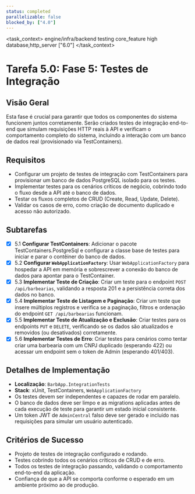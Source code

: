```yaml
---
status: completed
parallelizable: false
blocked_by: ["4.0"]
---
```


<task_context>
<domain>engine/infra/backend</domain>
<type>testing</type>
<scope>core_feature</scope>
<complexity>high</complexity>
<dependencies>database,http_server</dependencies>
<unblocks>["6.0"]</unblocks>
</task_context>

# Tarefa 5.0: Fase 5: Testes de Integração

## Visão Geral
Esta fase é crucial para garantir que todos os componentes do sistema funcionem juntos corretamente. Serão criados testes de integração end-to-end que simulam requisições HTTP reais à API e verificam o comportamento completo do sistema, incluindo a interação com um banco de dados real (provisionado via TestContainers).

## Requisitos
- Configurar um projeto de testes de integração com TestContainers para provisionar um banco de dados PostgreSQL isolado para os testes.
- Implementar testes para os cenários críticos de negócio, cobrindo todo o fluxo desde a API até o banco de dados.
- Testar os fluxos completos de CRUD (Create, Read, Update, Delete).
- Validar os casos de erro, como criação de documento duplicado e acesso não autorizado.

## Subtarefas
- [x] 5.1 **Configurar TestContainers**: Adicionar o pacote TestContainers.PostgreSql e configurar a classe base de testes para iniciar e parar o contêiner do banco de dados.
- [x] 5.2 **Configurar `WebApplicationFactory`**: Usar `WebApplicationFactory` para hospedar a API em memória e sobrescrever a conexão do banco de dados para apontar para o TestContainer.
- [x] 5.3 **Implementar Teste de Criação**: Criar um teste para o endpoint `POST /api/barbearias`, validando a resposta 201 e a persistência correta dos dados no banco.
- [x] 5.4 **Implementar Teste de Listagem e Paginação**: Criar um teste que insere múltiplos registros e verifica se a paginação, filtros e ordenação do endpoint `GET /api/barbearias` funcionam.
- [x] 5.5 **Implementar Teste de Atualização e Exclusão**: Criar testes para os endpoints `PUT` e `DELETE`, verificando se os dados são atualizados e removidos (ou desativados) corretamente.
- [x] 5.6 **Implementar Testes de Erro**: Criar testes para cenários como tentar criar uma barbearia com um CNPJ duplicado (esperando 422) ou acessar um endpoint sem o token de Admin (esperando 401/403).

## Detalhes de Implementação
- **Localização**: `BarbApp.IntegrationTests`
- **Stack**: xUnit, TestContainers, `WebApplicationFactory`
- Os testes devem ser independentes e capazes de rodar em paralelo.
- O banco de dados deve ser limpo e as migrations aplicadas antes de cada execução de teste para garantir um estado inicial consistente.
- Um token JWT de `AdminCentral` falso deve ser gerado e incluído nas requisições para simular um usuário autenticado.

## Critérios de Sucesso
- Projeto de testes de integração configurado e rodando.
- Testes cobrindo todos os cenários críticos de CRUD e de erro.
- Todos os testes de integração passando, validando o comportamento end-to-end da aplicação.
- Confiança de que a API se comporta conforme o esperado em um ambiente próximo ao de produção.
